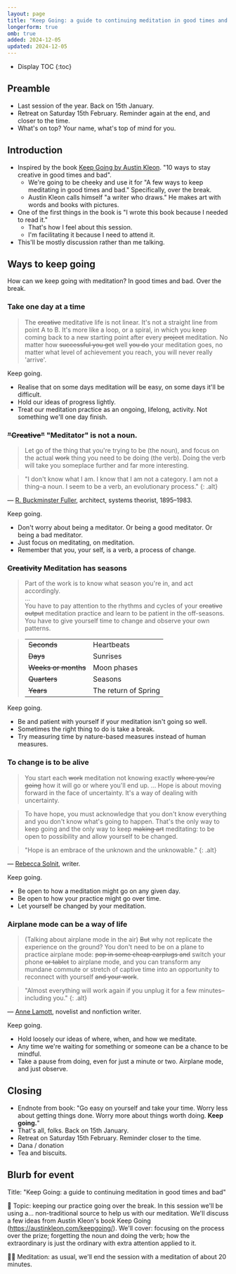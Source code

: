 ```yaml
---
layout: page
title: "Keep Going: a guide to continuing meditation in good times and bad (OMB session)"
longerform: true
omb: true
added: 2024-12-05
updated: 2024-12-05
---
```


* Display TOC
{:toc}

## Preamble

- Last session of the year. Back on 15th January.
- Retreat on Saturday 15th February. Reminder again at the end, and closer to the time.
- What's on top? Your name, what's top of mind for you.

## Introduction

- Inspired by the book [Keep Going by Austin Kleon](https://austinkleon.com/keepgoing/). "10 ways to stay creative in good times and bad".
    - We're going to be cheeky and use it for "A few ways to keep meditating in good times and bad." Specifically, over the break.
    - Austin Kleon calls himself "a writer who draws." He makes art with words and books with pictures.
- One of the first things in the book is "I wrote this book because I needed to read it."
    - That's how I feel about this session.
    - I'm facilitating it because I need to attend it.
- This'll be mostly discussion rather than me talking.

## Ways to keep going

How can we keep going with meditation? In good times and bad. Over the break.

### Take one day at a time

> The <del>creative</del> meditative life is not linear. It's not a straight line from point A to B. It's more like a loop, or a spiral, in which you keep coming back to a new starting point after every <del>project</del> meditation. No matter how <del>successful you get</del> well <del>you do</del> your meditation goes, no matter what level of achievement you reach, you will never really 'arrive'.

Keep going.

- Realise that on some days meditation will be easy, on some days it'll be difficult.
- Hold our ideas of progress lightly.
- Treat our meditation practice as an ongoing, lifelong, activity. Not something we'll one day finish.

### <del>"Creative"</del> "Meditator" is not a noun.

> Let go of the thing that you're trying to be (the noun), and focus on the actual <del>work</del> thing you need to be doing (the verb). Doing the verb will take you someplace further and far more interesting.

> "I don't know what I am. I know that I am not a category. I am not a thing–a noun. I seem to be a verb, an evolutionary process."
{: .alt}
<p class="quote-source">&mdash; <a href="https://www.bfi.org/">R. Buckminster Fuller</a>, architect, systems theorist, 1895–1983.</p>

Keep going.

- Don't worry about being a meditator. Or being a good meditator. Or being a bad meditator.
- Just focus on meditating, on meditation.
- Remember that you, your self, is a verb, a process of change.

### <del>Creativity</del> Meditation has seasons

> Part of the work is to know what season you're in, and act accordingly.<br>...<br>You have to pay attention to the rhythms and cycles of your <del>creative output</del> meditation practice and learn to be patient in the off-seasons. You have to give yourself time to change and observe your own patterns.

<blockquote class="alt">
    <table>
        <tr>
            <td><del>Seconds</del></td>
            <td>Heartbeats</td>
        </tr>
        <tr>
            <td><del>Days</del></td>
            <td>Sunrises</td>
        </tr>
        <tr>
            <td><del>Weeks or months</del></td>
            <td>Moon phases</td>
        </tr>
        <tr>
            <td><del>Quarters</del></td>
            <td>Seasons</td>
        </tr>
        <tr>
            <td><del>Years</del></td>
            <td>The return of Spring</td>
        </tr>
    </table>
</blockquote>

Keep going.

- Be and patient with yourself if your meditation isn't going so well.
- Sometimes the right thing to do is take a break.
- Try measuring time by nature-based measures instead of human measures.

### To change is to be alive

> You start each <del>work</del> meditation not knowing exactly <del>where you're going</del> how it will go or where you'll end up. ... Hope is about moving forward in the face of uncertainty. It's a way of dealing with uncertainty.


> To have hope, you must acknowledge that you don't know everything and you don't know what's going to happen. That's the only way to keep going and the only way to keep <del>making art</del> meditating: to be open to possibility and allow yourself to be changed.

> "Hope is an embrace of the unknown and the unknowable."
{: .alt}
<p class="quote-source">&mdash; <a href="http://rebeccasolnit.net/">Rebecca Solnit</a>, writer.</p>

Keep going.

- Be open to how a meditation might go on any given day.
- Be open to how your practice might go over time.
- Let yourself be changed by your meditation.

### Airplane mode can be a way of life

> (Talking about airplane mode in the air) <del>But</del> why not replicate the experience on the ground? You don't need to be on a plane to practice airplane mode: <del>pop in some cheap earplugs and</del> switch your phone <del>or tablet</del> to airplane mode, and you can transform any mundane commute or stretch of captive time into an opportunity to reconnect with yourself <del>and your work</del>.

> "Almost everything will work again if you unplug it for a few minutes–including you."
{: .alt}
<p class="quote-source">&mdash; <a href="https://en.wikipedia.org/wiki/Anne_Lamott">Anne Lamott</a>, novelist and nonfiction writer.</p>

Keep going.

- Hold loosely our ideas of where, when, and how we meditate.
- Any time we're waiting for something or someone can be a chance to be mindful.
- Take a pause from doing, even for just a minute or two. Airplane mode, and just observe.

## Closing

- Endnote from book: "Go easy on yourself and take your time. Worry less about getting things done. Worry more about things worth doing. **Keep going.**"
- That's all, folks. Back on 15th January.
- Retreat on Saturday 15th February. Reminder closer to the time.
- Dana / donation
- Tea and biscuits.

## Blurb for event

Title: "Keep Going: a guide to continuing meditation in good times and bad"

📘 Topic: keeping our practice going over the break. In this session we'll be using a... non-traditional source to help us with our meditation. We'll discuss a few ideas from Austin Kleon's book Keep Going (https://austinkleon.com/keepgoing/). We'll cover: focusing on the process over the prize; forgetting the noun and doing the verb; how the extraordinary is just the ordinary with extra attention applied to it.

🧘‍♀️ Meditation: as usual, we'll end the session with a meditation of about 20 minutes.
